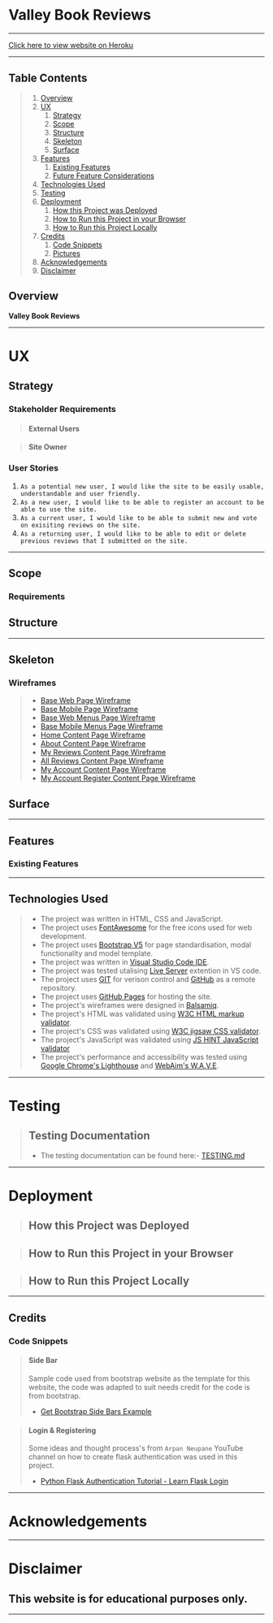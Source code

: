 # Valley Book Reviews

---

[Click here to view website on Heroku](https://valley-book-reviews.herokuapp.com/)

---

## Table Contents

> 1.  [Overview](#overview)
> 2.  [UX](#ux)
>     1.  [Strategy](#strategy)
>     2.  [Scope](#scope)
>     3.  [Structure](#structure)
>     4.  [Skeleton](#skeleton)
>     5.  [Surface](#surface)
> 3.  [Features](#features)
>     1.  [Existing Features](#existing-features)
>     2.  [Future Feature Considerations](#future-feature-considerations)
> 4.  [Technologies Used](#technologies-used)
> 5.  [Testing](#testing)
> 6.  [Deployment](#deployment)
>     1.  [How this Project was Deployed](#how-this-project-was-deployed)
>     2.  [How to Run this Project in your Browser](#how-to-run-this-project-in-your-browser)
>     3.  [How to Run this Project Locally](#how-to-run-this-project-locally)
> 7.  [Credits](#credits)
>     1.  [Code Snippets](#code-snippets)
>     2.  [Pictures](#pictures)
> 8.  [Acknowledgements](#acknowledgements)
> 9.  [Disclaimer](#disclaimer)

## Overview

**Valley Book Reviews**

---

# UX

## Strategy

### Stakeholder Requirements

> #### **External Users**

> #### **Site Owner**

### User Stories

1. `As a potential new user, I would like the site to be easily usable, understandable and user friendly.`
2. `As a new user, I would like to be able to register an account to be able to use the site.`
3. `As a current user, I would like to be able to submit new and vote on exisiting reviews on the site.`
4. `As a returning user, I would like to be able to edit or delete previous reviews that I submitted on the site.`

---

## Scope

### Requirements

## Structure

---

## Skeleton

### Wireframes

> - [Base Web Page Wireframe](./valley-book-reviews/static/wireframes/base-web.pdf)
> - [Base Mobile Page Wireframe](./valley-book-reviews/static/wireframes/base-mobile.pdf)
> - [Base Web Menus Page Wireframe](./valley-book-reviews/static/wireframes/base-web-menus.pdf)
> - [Base Mobile Menus Page Wireframe](./valley-book-reviews/static/wireframes/base-mobile-menus.pdf)
> - [Home Content Page Wireframe](./valley-book-reviews/static/wireframes/home-content.pdf)
> - [About Content Page Wireframe](./valley-book-reviews/static/wireframes/about-content.pdf)
> - [My Reviews Content Page Wireframe](./valley-book-reviews/static/wireframes/my-reviews-content.pdf)
> - [All Reviews Content Page Wireframe](./valley-book-reviews/static/wireframes/all-reviews-content.pdf)
> - [My Account Content Page Wireframe](./valley-book-reviews/static/wireframes/my-account-content.pdf)
> - [My Account Register Content Page Wireframe](./valley-book-reviews/static/wireframes/my-account-register-content.pdf)

## Surface

---

## Features

### Existing Features

---

## Technologies Used

> - The project was written in HTML, CSS and JavaScript.
> - The project uses [FontAwesome](https://fontawesome.com/) for the free icons used for web development.
> - The project uses [Bootstrap V5](https://getbootstrap.com/docs/5.0/getting-started/introduction/) for page standardisation, modal functionality and model template.
> - The project was written in [Visual Studio Code IDE](https://code.visualstudio.com/).
> - The project was tested utalising [Live Server](https://marketplace.visualstudio.com/items?itemName=ritwickdey.LiveServer) extention in VS code.
> - The project uses [GIT](https://git-scm.com/) for verison control and [GitHub](https://github.com/) as a remote repository.
> - The project uses [GitHub Pages](https://pages.github.com/) for hosting the site.
> - The project's wireframes were designed in [Balsamiq](https://balsamiq.com/wireframes/).
> - The project's HTML was validated using [W3C HTML markup validator](https://validator.w3.org/).
> - The project's CSS was validated using [W3C jigsaw CSS validator](https://jigsaw.w3.org/css-validator/).
> - The project's JavaScript was validated using [JS HINT JavaScript validator](https://jshint.com/)
> - The project's performance and accessibility was tested using [Google Chrome's Lighthouse](https://developers.google.com/web/tools/lighthouse) and [WebAim's W.A.V.E](https://wave.webaim.org/).

---

# Testing

> ## Testing Documentation
>
> - The testing documentation can be found here:- [TESTING.md](TESTING.md)

---

# Deployment

> ## How this Project was Deployed

> ## How to Run this Project in your Browser

> ## How to Run this Project Locally

---

## Credits

### Code Snippets

> #### Side Bar
>
> Sample code used from bootstrap website as the template for this website, the code was adapted to suit needs credit for the code is from bootstrap.
>
> - [Get Bootstrap Side Bars Example](https://getbootstrap.com/docs/5.0/examples/sidebars/)

> #### Login & Registering
>
> Some ideas and thought process's from `Arpan Neupane` YouTube channel on how to create flask authentication was used in this project.
>
> - [Python Flask Authentication Tutorial - Learn Flask Login](https://www.youtube.com/watch?v=71EU8gnZqZQ)

---

# Acknowledgements

---

# Disclaimer

## **This website is for educational purposes only.**

---

